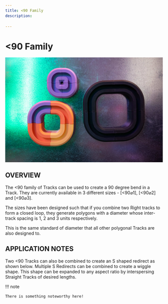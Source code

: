```yaml
---
title: <90 Family
description: 

---
```


# **<90 Family**

<img src="/img/TRACKS/stx-90-family.jpg" style="display: block; margin: auto;">


## OVERVIEW

The <90 family of Tracks can be used to create a 90 degree bend in a Track. They are currently available in 3 different sizes - [<90⌀1], [<90⌀2] and [<90⌀3]. 

The sizes have been designed such that if you combine two Right tracks to form a closed loop, they generate polygons with a diameter whose inter-track spacing is 1, 2 and 3 units respectively. 

This is the same standard of diameter that all other polygonal Tracks are also designed to. 

## APPLICATION NOTES


Two <90 Tracks can also be combined to create an S shaped redirect as shown below. Multiple S Redirects can be combined to create a wiggle shape. This shape can be expanded to any aspect ratio by interspersing Straight Tracks of desired lengths.

!!! note 

	There is something noteworthy here!
